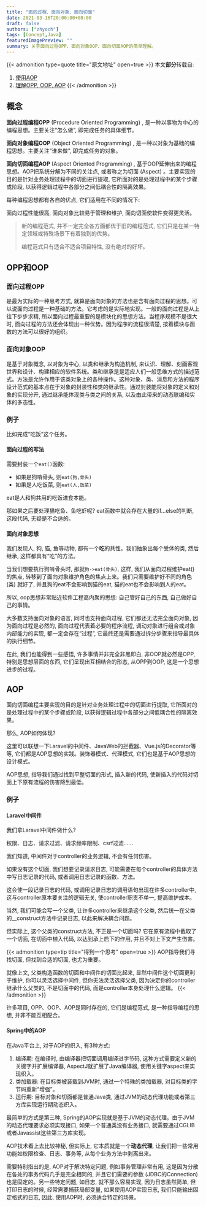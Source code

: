 ```yaml
---
title: "面向过程、面向对象、面向切面"
date: 2021-03-16T20:00:00+08:00
draft: false
authors: ["zhyoch"]
tags: [Concept,Java]
featuredImagePreview: ""
summary: 关于面向过程OPP、面向对象OOP、面向切面AOP的简单理解。
---
```


{{< admonition type=quote title="原文地址" open=true >}}
本文**部分**转载自: 
1. [使用AOP](https://www.liaoxuefeng.com/wiki/1252599548343744/1266265125480448)
2. [理解OPP, OOP, AOP](https://www.cnblogs.com/minigrasshopper/p/10271758.html)
{{< /admonition >}}

## 概念

**面向过程编程OPP** (Procedure Oriented Programming) , 是一种以事物为中心的编程思想。主要关注“怎么做”, 即完成任务的具体细节。

**面向对象编程OOP** (Object Oriented Programming) , 是一种以对象为基础的编程思想。主要关注“谁来做”, 即完成任务的对象。

**面向切面编程AOP** (Aspect Oriented Programming) , 基于OOP延伸出来的编程思想。AOP把系统分解为不同的关注点, 或者称之为切面 (Aspect) 。主要实现的目的是针对业务处理过程中的切面进行提取, 它所面对的是处理过程中的某个步骤或阶段, 以获得逻辑过程中各部分之间低耦合性的隔离效果。

每种编程思想都有各自的优点, 它们适用在不同的情况下: 

面向过程性能很高, 面向对象比较易于管理和维护, 面向切面使软件变得更灵活。

> 新的编程范式, 并不一定完全各方面都优于旧的编程范式, 它们只是在某一特定领域或特殊场景下有着独到的优势。
>
> 编程范式只有适合不适合项目特性, 没有绝对的好坏。

## OPP和OOP

### 面向过程OPP

是最为实际的一种思考方式, 就算是面向对象的方法也是含有面向过程的思想。可以说面向过程是一种基础的方法。它考虑的是实际地实现。一般的面向过程是从上往下步步求精, 所以面向过程最重要的是模块化的思想方法。当程序规模不是很大时, 面向过程的方法还会体现出一种优势。因为程序的流程很清楚, 按着模块与函数的方法可以很好的组织。

### 面向对象OOP

是基于对象概念, 以对象为中心, 以类和继承为构造机制, 来认识、理解、刻画客观世界和设计、构建相应的软件系统。类和继承是是适应人们一般思维方式的描述范式。方法是允许作用于该类对象上的各种操作。这种对象、类、消息和方法的程序设计范式的基本点在于对象的封装性和类的继承性。通过封装能将对象的定义和对象的实现分开, 通过继承能体现类与类之间的关系, 以及由此带来的动态联编和实体的多态性。

### 例子

比如完成“吃饭”这个任务。

#### 面向过程的写法

需要封装一个`eat()`函数: 

- 如果是狗啃骨头, 则`eat(狗,骨头)`
- 如果是人吃饭菜, 则`eat(人,饭菜)`

eat是人和狗共用的吃饭进食本能。

那如果之后要处理猫吃鱼、鱼吃虾呢? eat函数中就会存在大量的if…else的判断, 这段代码, 无疑是不合适的。

#### 面向对象思想

我们发现人, 狗, 猫, 鱼等动物, 都有一个**吃**的共性。我们抽象出每个受体的类, 然后继承, 这样都具有“吃”的方法。

当我们想要执行狗啃骨头时, 那就`狗->eat(骨头)`, 这样, 我们从面向过程维护eat()的焦点, 转移到了面向对象维护角色的焦点上来。我们只需要维护好不同的角色 (类) 就好了, 并且狗的eat不会影响到猫的eat, 猫的eat也不会影响到人的eat。

所以, oop思想非常贴近软件工程高内聚的思想: 自己管好自己的东西, 自己做好自己的事情。

大多数支持面向对象的语言, 同时也支持面向过程, 它们都还无法完全面向对象, 因为面向过程是必然的, 面向过程代表着必要的程序流程, 调动对象进行组合或对象内部能力的实现, 都一定会存在“过程”, 它最终还是需要通过拆分步骤来指导最具体的执行细节。

在此, 我们也能得到一些感悟, 许多事情并非完全非黑即白, 非OOP就必然是OPP, 特别是思想层面的东西, 它们呈现出互相结合的形态, 从OPP到OOP, 这是一个思想进步的过程。 

## AOP

面向切面编程主要实现的目的是针对业务处理过程中的切面进行提取, 它所面对的是处理过程中的某个步骤或阶段, 以获得逻辑过程中各部分之间低耦合性的隔离效果。

那么, AOP如何体现? 

这里可以联想一下Laravel的中间件、JavaWeb的拦截器、Vue.js的Decorator等等, 它们都是AOP思想的实践。装饰器模式、代理模式, 它们也是基于AOP思想的设计模式。

AOP思想, 指导我们通过找到平整切面的形式, 插入新的代码, 使新插入的代码对切面上下原有流程的伤害降到最低。

### 例子

#### Laravel中间件

我们拿Laravel中间件做什么? 

权限、日志、请求过滤、请求频率限制、csrf过滤……

我们知道, 中间件对于controller的业务逻辑, 不会有任何伤害。

如果没有这个切面, 我们想要记录请求日志, 可能需要在每个controller的具体方法中写日志记录的代码, 或者调用日志记录的函数、方法。

这会使一段记录日志的代码, 或调用记录日志的调用语句出现在许多controller中, 这与controller原本要关注的逻辑无关, 使controller职责不单一, 提高维护成本。

当然, 我们可能会写一个父类, 让许多controller来继承这个父类, 然后统一在父类的__construct方法中记录日志, 以此来解决耦合问题。

但实际上, 这个父类的construct方法, 不正是一个切面吗? 它在原有流程中截取了一个切面, 在切面中植入代码, 以达到承上启下的作用, 并且不对上下文产生伤害。

{{< admonition type=tip title="得到一个思考" open=true >}}
AOP指导我们寻找切面, 但找到合适的切面, 也尤为重要。

就像上文, 父类构造函数的切面和中间件的切面比起来, 显然中间件这个切面更利于维护, 你可以灵活选择中间件, 但你无法灵活选择父类, 因为决定你的controller继承什么父类的, 不是切面中的代码, 而是controller本身处理什么逻辑。
{{< /admonition >}}

许多项目, OPP、OOP、AOP是同时存在的, 它们是编程范式, 是一种指导编程的思想, 并非不能互相配合。

#### Spring中的AOP

在Java平台上, 对于AOP的织入, 有3种方式: 

1. 编译期: 在编译时, 由编译器把切面调用编译进字节码, 这种方式需要定义新的关键字并扩展编译器, AspectJ就扩展了Java编译器, 使用关键字aspect来实现织入。
2. 类加载器: 在目标类被装载到JVM时, 通过一个特殊的类加载器, 对目标类的字节码重新“增强”。
3. 运行期: 目标对象和切面都是普通Java类, 通过JVM的动态代理功能或者第三方库实现运行期动态织入。

最简单的方式是第三种, Spring的AOP实现就是基于JVM的动态代理。由于JVM的动态代理要求必须实现接口, 如果一个普通类没有业务接口, 就需要通过CGLIB或者Javassist这些第三方库实现。

AOP技术看上去比较神秘, 但实际上, 它本质就是一个**动态代理**, 让我们把一些常用功能如权限检查、日志、事务等, 从每个业务方法中剥离出来。

需要特别指出的是, AOP对于解决特定问题, 例如事务管理非常有用, 这是因为分散在各处的事务代码几乎是完全相同的, 并且它们需要的参数 (JDBC的Connection) 也是固定的。另一些特定问题, 如日志, 就不那么容易实现, 因为日志虽然简单, 但打印日志的时候, 经常需要捕获局部变量, 如果使用AOP实现日志, 我们只能输出固定格式的日志, 因此, 使用AOP时, 必须适合特定的场景。
